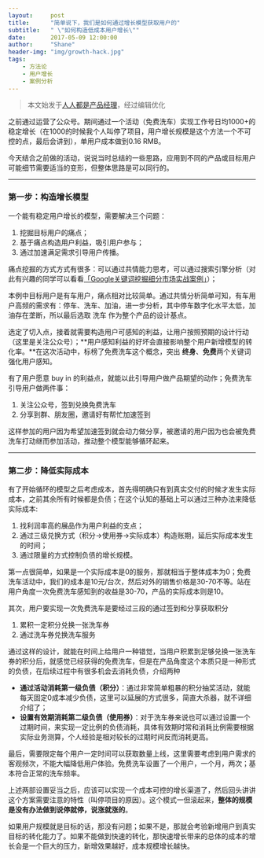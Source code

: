 ```yaml
---
layout:     post
title:      "简单说下，我们是如何通过增长模型获取用户的"
subtitle:   " \"如何构造低成本用户增长\""
date:       2017-05-09 12:00:00
author:     "Shane"
header-img: "img/growth-hack.jpg"
tags:
    - 方法论
    - 用户增长
    - 案例分析
---
```



>本文始发于[人人都是产品经理](http://www.woshipm.com/operate/655401.html)，经过编辑优化


之前通过运营了公众号。期间通过一个活动（免费洗车）实现工作号日均1000+的稳定增长（在1000的时候我个人叫停了项目，用户增长规模是这个方法一个不可控的点，最后会讲到），单用户成本做到0.16 RMB。

今天结合之前做的活动，说说当时总结的一些思路，应用到不同的产品或目标用户可能细节需要适当的变形，但整体思路是可以同行的。

---

### 第一步：构造增长模型

一个能有稳定用户增长的模型，需要解决三个问题：
1. 挖掘目标用户的痛点；
2. 基于痛点构造用户利益，吸引用户参与；
3. 通过加速满足需求引导用户传播。

痛点挖掘的方式方式有很多：可以通过共情能力思考，可以通过搜索引擎分析（对此有兴趣的同学可以看看[「Google关键词挖掘细分市场实战案例」](https://mp.weixin.qq.com/s?__biz=MzIzNzEwMTE2MA==&mid=2647724198&idx=2&sn=5553456df0fcdb7d3bbe71869b5989d7)）；

本例中目标用户是有车用户，痛点相对比较简单。通过共情分析简单可知，有车用户高频的需求有：停车、洗车、加油，进一步分析，其中停车数字化水平太低，加油存在垄断，所以最后选取 洗车 作为整个产品的设计基点。

选定了切入点，接着就需要构造用户可感知的利益，让用户按照预期的设计行动（这里是关注公众号）；**用户感知利益的好坏会直接影响整个用户新增模型的转化率。**在这次活动中，标榜了免费洗车这个概念，突出 **终身**、**免费**两个关键词强化用户感知。

有了用户愿意 buy in 的利益点，就能以此引导用户做产品期望的动作；免费洗车引导用户做两件事：
1. 关注公众号，签到兑换免费洗车
2. 分享到群、朋友圈，邀请好有帮忙加速签到

这样参加的用户因为希望加速签到就会动力做分享，被邀请的用户因为也会被免费洗车打动继而参加活动，推动整个模型能够循环起来。

---

### 第二步：降低实际成本

有了开始循环的模型之后考虑成本，首先得明确只有到真实交付的时候才发生实际成本，之前其余所有时候都是负债；在这个认知的基础上可以通过三种办法来降低实际成本:
1. 找利润率高的展品作为用户利益的支点；
2. 通过三级兑换方式（积分→使用券→实际成本）构造账期，延后实际成本发生的时间；
3. 通过限量的方式控制负债的增长规模。

第一点很简单，如果是一个实际成本是0的服务，那就相当于整体成本为0；免费洗车活动中，我们的成本是10元/台次，然后对外的销售价格是30-70不等。站在用户角度一次免费洗车感知到的收益是30-70，产品的实际成本则是10。

其次，用户要实现一次免费洗车是要经过三段的通过签到和分享获取积分
1. 累积一定积分兑换一张洗车券
2. 通过洗车券兑换洗车服务

通过这样的设计，就能在时间上给用户一种错觉，当用户积累到足够兑换一张洗车券的积分后，就感觉已经获得的免费洗车，但是在产品角度这个本质只是一种形式的负债，在后续过程中有很多机会去消耗负债，介绍两种

- **通过活动消耗第一级负债（积分）**：通过非常简单粗暴的积分抽奖活动，就能每天固定0成本减少负债，这里可以延展的方式很多，简直大杀器，就不详细介绍了；
- **设置有效期消耗第二级负债（使用券）**：对于洗车券来说也可以通过设置一个过期时间，来实现一定比例的负债消耗，具体有效期时常和消耗比例需要根据实际业务测算，个人经验是相对较长的过期时间反而消耗更高。

最后，需要限定每个用户一定时间可以获取数量上线，这里需要考虑到用户需求的客观频次，不能大幅降低用户体验。免费洗车设置了一个用户，一个月，两次；基本符合正常的洗车频率。

上述两部设置妥当之后，应该可以实现一个成本可控的增长渠道了，然后回头讲讲这个方案需要注意的特性（叫停项目的原因）。这个模式一但滚起来，**整体的规模是没有办法做到说停就停，说涨就涨的**。

如果用户规模就是目标的话，那没有问题；如果不是，那就会考验新增用户到真实目标的转化能力了。如果不能做到快速的转化，那快速增长带来的总体的成本的增长会是一个巨大的压力，新增效果越好，成本规模增长越快。



